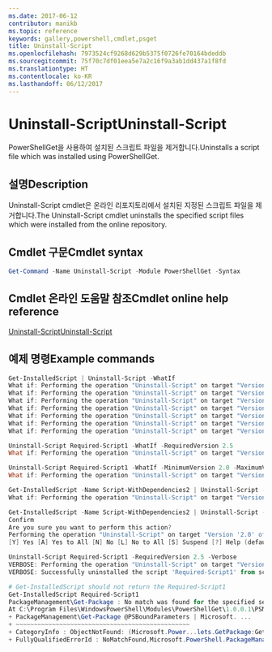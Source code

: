 ```yaml
---
ms.date: 2017-06-12
contributor: manikb
ms.topic: reference
keywords: gallery,powershell,cmdlet,psget
title: Uninstall-Script
ms.openlocfilehash: 7973524cf9268d629b5375f0726fe70164bdeddb
ms.sourcegitcommit: 75f70c7df01eea5e7a2c16f9a3ab1dd437a1f8fd
ms.translationtype: HT
ms.contentlocale: ko-KR
ms.lasthandoff: 06/12/2017
---
```

# <a name="uninstall-script"></a><span data-ttu-id="60b7e-103">Uninstall-Script</span><span class="sxs-lookup"><span data-stu-id="60b7e-103">Uninstall-Script</span></span>

<span data-ttu-id="60b7e-104">PowerShellGet을 사용하여 설치된 스크립트 파일을 제거합니다.</span><span class="sxs-lookup"><span data-stu-id="60b7e-104">Uninstalls a script file which was installed using PowerShellGet.</span></span>

## <a name="description"></a><span data-ttu-id="60b7e-105">설명</span><span class="sxs-lookup"><span data-stu-id="60b7e-105">Description</span></span>

<span data-ttu-id="60b7e-106">Uninstall-Script cmdlet은 온라인 리포지토리에서 설치된 지정된 스크립트 파일을 제거합니다.</span><span class="sxs-lookup"><span data-stu-id="60b7e-106">The Uninstall-Script cmdlet uninstalls the specified script files which were installed from the online repository.</span></span>

## <a name="cmdlet-syntax"></a><span data-ttu-id="60b7e-107">Cmdlet 구문</span><span class="sxs-lookup"><span data-stu-id="60b7e-107">Cmdlet syntax</span></span>

```powershell
Get-Command -Name Uninstall-Script -Module PowerShellGet -Syntax
```
## <a name="cmdlet-online-help-reference"></a><span data-ttu-id="60b7e-108">Cmdlet 온라인 도움말 참조</span><span class="sxs-lookup"><span data-stu-id="60b7e-108">Cmdlet online help reference</span></span>

[<span data-ttu-id="60b7e-109">Uninstall-Script</span><span class="sxs-lookup"><span data-stu-id="60b7e-109">Uninstall-Script</span></span>](http://go.microsoft.com/fwlink/?LinkId=619789)

## <a name="example-commands"></a><span data-ttu-id="60b7e-110">예제 명령</span><span class="sxs-lookup"><span data-stu-id="60b7e-110">Example commands</span></span>

```powershell
Get-InstalledScript | Uninstall-Script -WhatIf
What if: Performing the operation "Uninstall-Script" on target "Version '2.5' of script 'Required-Script3'".
What if: Performing the operation "Uninstall-Script" on target "Version '1.0' of script 'Demo-Script'".
What if: Performing the operation "Uninstall-Script" on target "Version '2.5' of script 'Fabrikam-Script'".
What if: Performing the operation "Uninstall-Script" on target "Version '2.5' of script 'Fabrikam-ServerScript'".
What if: Performing the operation "Uninstall-Script" on target "Version '2.5' of script 'Required-Script1'".
What if: Performing the operation "Uninstall-Script" on target "Version '2.5' of script 'Required-Script2'".
What if: Performing the operation "Uninstall-Script" on target "Version '2.0' of script 'Script-WithDependencies2'".

Uninstall-Script Required-Script1 -WhatIf -RequiredVersion 2.5
What if: Performing the operation "Uninstall-Script" on target "Version '2.5' of script 'Required-Script1'".

Uninstall-Script Required-Script1 -WhatIf -MinimumVersion 2.0 -MaximumVersion 3.0
What if: Performing the operation "Uninstall-Script" on target "Version '2.5' of script 'Required-Script1'".

Get-InstalledScript -Name Script-WithDependencies2 | Uninstall-Script -WhatIf
What if: Performing the operation "Uninstall-Script" on target "Version '2.0' of script 'Script-WithDependencies2'".

Get-InstalledScript -Name Script-WithDependencies2 | Uninstall-Script -Confirm
Confirm
Are you sure you want to perform this action?
Performing the operation "Uninstall-Script" on target "Version '2.0' of script 'Script-WithDependencies2'".
[Y] Yes [A] Yes to All [N] No [L] No to All [S] Suspend [?] Help (default is "Y"): N

Uninstall-Script Required-Script1 -RequiredVersion 2.5 -Verbose
VERBOSE: Performing the operation "Uninstall-Script" on target "Version '2.5' of script 'Required-Script1'".
VERBOSE: Successfully uninstalled the script 'Required-Script1' from script base 'C:\Users\manikb\Documents\WindowsPowerShell\Scripts'.

# Get-InstalledScript should not return the Required-Script1
Get-InstalledScript Required-Script1
PackageManagement\Get-Package : No match was found for the specified search criteria and script names 'Required-Script1'.
At C:\Program Files\WindowsPowerShell\Modules\PowerShellGet\1.0.0.1\PSModule.psm1:3142 char:9
+ PackageManagement\Get-Package @PSBoundParameters | Microsoft. ...
+ ~~~~~~~~~~~~~~~~~~~~~~~~~~~~~~~~~~~~~~~~~~~~~~~~
+ CategoryInfo : ObjectNotFound: (Microsoft.Power...lets.GetPackage:GetPackage) [Get-Package], Exception
+ FullyQualifiedErrorId : NoMatchFound,Microsoft.PowerShell.PackageManagement.Cmdlets.GetPackage
```

